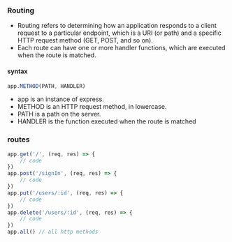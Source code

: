 ### Routing
- Routing refers to determining how an application responds to a client request to a particular endpoint, which is a URI (or path) and a specific HTTP request method (GET, POST, and so on).
- Each route can have one or more handler functions, which are executed when the route is matched.

#### syntax
```js
app.METHOD(PATH, HANDLER)
```
- app is an instance of express.
- METHOD is an HTTP request method, in lowercase.
- PATH is a path on the server.
- HANDLER is the function executed when the route is matched

### routes
```js
app.get('/', (req, res) => {
    // code
})
app.post('/signIn', (req, res) => {
    // code
})
app.put('/users/:id', (req, res) => {
    // code
})
app.delete('/users/:id', (req, res) => {
    // code
})
app.all() // all http methods
```